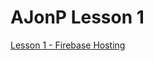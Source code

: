# AJonP Lesson 1
[Lesson 1 - Firebase Hosting](https://ajonp.com/lessons/1-creating-firebase-project/)

